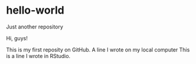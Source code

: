 # hello-world
Just another repository

Hi, guys!

This is my first reposity on GitHub.
A line I wrote on my local computer
This is a line I wrote in RStudio.
